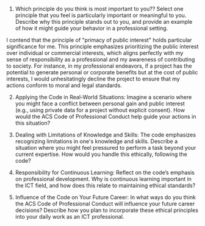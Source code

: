 1.	Which principle do you think is most important to you??
Select one principle that you feel is particularly important or meaningful to you. Describe why this principle stands out to you, and provide an example of how it might guide your behavior in a professional setting.

I contend that the principle of "primacy of public interest" holds particular significance for me. This principle emphasizes prioritizing the public interest over individual or commercial interests, which aligns perfectly with my sense of responsibility as a professional and my awareness of contributing to society. For instance, in my professional endeavors, if a project has the potential to generate personal or corporate benefits but at the cost of public interests, I would unhesitatingly decline the project to ensure that my actions conform to moral and legal standards.  

2.	Applying the Code in Real-World Situations:
Imagine a scenario where you might face a conflict between personal gain and public interest (e.g., using private data for a project without explicit consent). How would the ACS Code of Professional Conduct help guide your actions in this situation?


3.	Dealing with Limitations of Knowledge and Skills:
The code emphasizes recognizing limitations in one's knowledge and skills. Describe a situation where you might feel pressured to perform a task beyond your current expertise. How would you handle this ethically, following the code?


4.	Responsibility for Continuous Learning:
Reflect on the code’s emphasis on professional development. Why is continuous learning important in the ICT field, and how does this relate to maintaining ethical standards?


5.	Influence of the Code on Your Future Career:
In what ways do you think the ACS Code of Professional Conduct will influence your future career decisions? Describe how you plan to incorporate these ethical principles into your daily work as an ICT professional.

